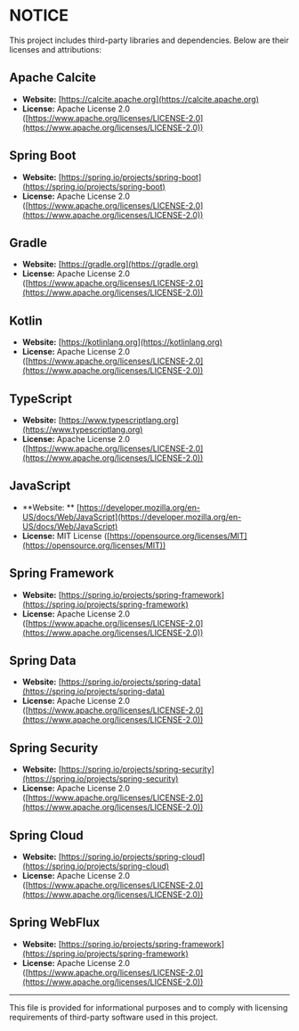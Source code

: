 # NOTICE

This project includes third-party libraries and dependencies. Below are their licenses and attributions:

## Apache Calcite

- **Website:** [https://calcite.apache.org](https://calcite.apache.org)
- **License:** Apache License
  2.0 ([https://www.apache.org/licenses/LICENSE-2.0](https://www.apache.org/licenses/LICENSE-2.0))

## Spring Boot

- **Website:** [https://spring.io/projects/spring-boot](https://spring.io/projects/spring-boot)
- **License:** Apache License
  2.0 ([https://www.apache.org/licenses/LICENSE-2.0](https://www.apache.org/licenses/LICENSE-2.0))

## Gradle

- **Website:** [https://gradle.org](https://gradle.org)
- **License:** Apache License
  2.0 ([https://www.apache.org/licenses/LICENSE-2.0](https://www.apache.org/licenses/LICENSE-2.0))

## Kotlin

- **Website:** [https://kotlinlang.org](https://kotlinlang.org)
- **License:** Apache License
  2.0 ([https://www.apache.org/licenses/LICENSE-2.0](https://www.apache.org/licenses/LICENSE-2.0))

## TypeScript

- **Website:** [https://www.typescriptlang.org](https://www.typescriptlang.org)
- **License:** Apache License
  2.0 ([https://www.apache.org/licenses/LICENSE-2.0](https://www.apache.org/licenses/LICENSE-2.0))

## JavaScript

- **Website:
  ** [https://developer.mozilla.org/en-US/docs/Web/JavaScript](https://developer.mozilla.org/en-US/docs/Web/JavaScript)
- **License:** MIT License ([https://opensource.org/licenses/MIT](https://opensource.org/licenses/MIT))

## Spring Framework

- **Website:** [https://spring.io/projects/spring-framework](https://spring.io/projects/spring-framework)
- **License:** Apache License
  2.0 ([https://www.apache.org/licenses/LICENSE-2.0](https://www.apache.org/licenses/LICENSE-2.0))

## Spring Data

- **Website:** [https://spring.io/projects/spring-data](https://spring.io/projects/spring-data)
- **License:** Apache License
  2.0 ([https://www.apache.org/licenses/LICENSE-2.0](https://www.apache.org/licenses/LICENSE-2.0))

## Spring Security

- **Website:** [https://spring.io/projects/spring-security](https://spring.io/projects/spring-security)
- **License:** Apache License
  2.0 ([https://www.apache.org/licenses/LICENSE-2.0](https://www.apache.org/licenses/LICENSE-2.0))

## Spring Cloud

- **Website:** [https://spring.io/projects/spring-cloud](https://spring.io/projects/spring-cloud)
- **License:** Apache License
  2.0 ([https://www.apache.org/licenses/LICENSE-2.0](https://www.apache.org/licenses/LICENSE-2.0))

## Spring WebFlux

- **Website:** [https://spring.io/projects/spring-framework](https://spring.io/projects/spring-framework)
- **License:** Apache License
  2.0 ([https://www.apache.org/licenses/LICENSE-2.0](https://www.apache.org/licenses/LICENSE-2.0))

---

This file is provided for informational purposes and to comply with licensing requirements of third-party software used
in this project.